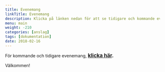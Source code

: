 ```yaml
---
title: Evenemang
linkTitle: Evenemang
description: Klicka på länken nedan för att se tidigare och kommande evenemang.
menu: main
weight: -210
categories: [anslag]
tags: [dokumentation]
date: 2018-02-16
---
```


För kommande och tidigare evenemang, <span style="font-size:larger;"><b>[klicka här](/tags/Evenemang).</b></span>

Välkommen!
